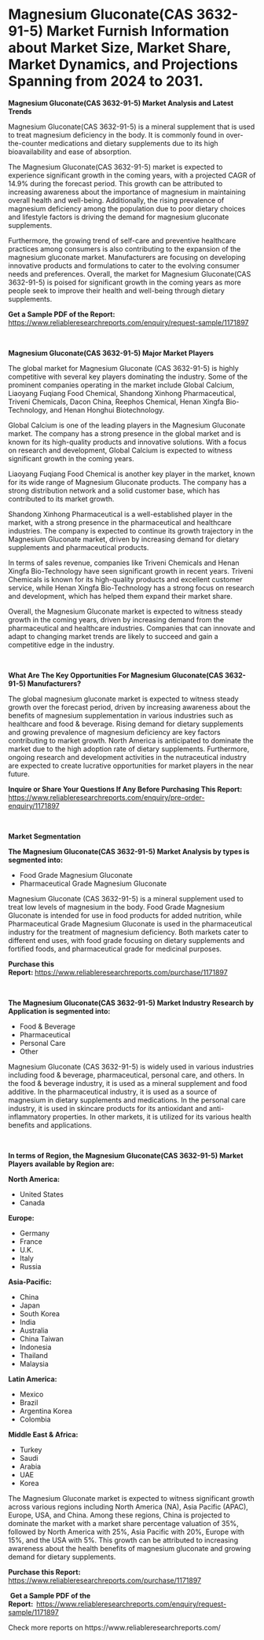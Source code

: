 <p><h1>Magnesium Gluconate(CAS 3632-91-5) Market Furnish Information about Market Size, Market Share, Market Dynamics, and Projections Spanning from 2024 to 2031.</h1></p><p><strong>Magnesium Gluconate(CAS 3632-91-5) Market Analysis and Latest Trends</strong></p>
<p><p>Magnesium Gluconate(CAS 3632-91-5) is a mineral supplement that is used to treat magnesium deficiency in the body. It is commonly found in over-the-counter medications and dietary supplements due to its high bioavailability and ease of absorption.</p><p>The Magnesium Gluconate(CAS 3632-91-5) market is expected to experience significant growth in the coming years, with a projected CAGR of 14.9% during the forecast period. This growth can be attributed to increasing awareness about the importance of magnesium in maintaining overall health and well-being. Additionally, the rising prevalence of magnesium deficiency among the population due to poor dietary choices and lifestyle factors is driving the demand for magnesium gluconate supplements.</p><p>Furthermore, the growing trend of self-care and preventive healthcare practices among consumers is also contributing to the expansion of the magnesium gluconate market. Manufacturers are focusing on developing innovative products and formulations to cater to the evolving consumer needs and preferences. Overall, the market for Magnesium Gluconate(CAS 3632-91-5) is poised for significant growth in the coming years as more people seek to improve their health and well-being through dietary supplements.</p></p>
<p><strong>Get a Sample PDF of the Report:&nbsp;</strong> <a href="https://www.reliableresearchreports.com/enquiry/request-sample/1171897">https://www.reliableresearchreports.com/enquiry/request-sample/1171897</a></p>
<p>&nbsp;</p>
<p><strong>Magnesium Gluconate(CAS 3632-91-5) Major Market Players</strong></p>
<p><p>The global market for Magnesium Gluconate (CAS 3632-91-5) is highly competitive with several key players dominating the industry. Some of the prominent companies operating in the market include Global Calcium, Liaoyang Fuqiang Food Chemical, Shandong Xinhong Pharmaceutical, Triveni Chemicals, Dacon China, Reephos Chemical, Henan Xingfa Bio-Technology, and Henan Honghui Biotechnology.</p><p>Global Calcium is one of the leading players in the Magnesium Gluconate market. The company has a strong presence in the global market and is known for its high-quality products and innovative solutions. With a focus on research and development, Global Calcium is expected to witness significant growth in the coming years.</p><p>Liaoyang Fuqiang Food Chemical is another key player in the market, known for its wide range of Magnesium Gluconate products. The company has a strong distribution network and a solid customer base, which has contributed to its market growth.</p><p>Shandong Xinhong Pharmaceutical is a well-established player in the market, with a strong presence in the pharmaceutical and healthcare industries. The company is expected to continue its growth trajectory in the Magnesium Gluconate market, driven by increasing demand for dietary supplements and pharmaceutical products.</p><p>In terms of sales revenue, companies like Triveni Chemicals and Henan Xingfa Bio-Technology have seen significant growth in recent years. Triveni Chemicals is known for its high-quality products and excellent customer service, while Henan Xingfa Bio-Technology has a strong focus on research and development, which has helped them expand their market share.</p><p>Overall, the Magnesium Gluconate market is expected to witness steady growth in the coming years, driven by increasing demand from the pharmaceutical and healthcare industries. Companies that can innovate and adapt to changing market trends are likely to succeed and gain a competitive edge in the industry.</p></p>
<p>&nbsp;</p>
<p><strong>What Are The Key Opportunities For Magnesium Gluconate(CAS 3632-91-5) Manufacturers?</strong></p>
<p><p>The global magnesium gluconate market is expected to witness steady growth over the forecast period, driven by increasing awareness about the benefits of magnesium supplementation in various industries such as healthcare and food & beverage. Rising demand for dietary supplements and growing prevalence of magnesium deficiency are key factors contributing to market growth. North America is anticipated to dominate the market due to the high adoption rate of dietary supplements. Furthermore, ongoing research and development activities in the nutraceutical industry are expected to create lucrative opportunities for market players in the near future.</p></p>
<p><strong>Inquire or Share Your Questions If Any Before Purchasing This Report:</strong> <a href="https://www.reliableresearchreports.com/enquiry/pre-order-enquiry/1171897">https://www.reliableresearchreports.com/enquiry/pre-order-enquiry/1171897</a></p>
<p>&nbsp;</p>
<p><strong>Market Segmentation</strong></p>
<p><strong>The Magnesium Gluconate(CAS 3632-91-5) Market Analysis by types is segmented into:</strong></p>
<p><ul><li>Food Grade Magnesium Gluconate</li><li>Pharmaceutical Grade Magnesium Gluconate</li></ul></p>
<p><p>Magnesium Gluconate (CAS 3632-91-5) is a mineral supplement used to treat low levels of magnesium in the body. Food Grade Magnesium Gluconate is intended for use in food products for added nutrition, while Pharmaceutical Grade Magnesium Gluconate is used in the pharmaceutical industry for the treatment of magnesium deficiency. Both markets cater to different end uses, with food grade focusing on dietary supplements and fortified foods, and pharmaceutical grade for medicinal purposes.</p></p>
<p><strong>Purchase this Report:&nbsp;</strong><a href="https://www.reliableresearchreports.com/purchase/1171897">https://www.reliableresearchreports.com/purchase/1171897</a></p>
<p>&nbsp;</p>
<p><strong>The Magnesium Gluconate(CAS 3632-91-5) Market Industry Research by Application is segmented into:</strong></p>
<p><ul><li>Food & Beverage</li><li>Pharmaceutical</li><li>Personal Care</li><li>Other</li></ul></p>
<p><p>Magnesium Gluconate (CAS 3632-91-5) is widely used in various industries including food & beverage, pharmaceutical, personal care, and others. In the food & beverage industry, it is used as a mineral supplement and food additive. In the pharmaceutical industry, it is used as a source of magnesium in dietary supplements and medications. In the personal care industry, it is used in skincare products for its antioxidant and anti-inflammatory properties. In other markets, it is utilized for its various health benefits and applications.</p></p>
<p>&nbsp;</p>
<p><strong>In terms of Region, the Magnesium Gluconate(CAS 3632-91-5) Market Players available by Region are:</strong></p>
<p>
    <p> <strong> North America: </strong>
        <ul>
            <li>United States</li>
            <li>Canada</li>
        </ul>
        </p> 
    <p> <strong> Europe: </strong>
        <ul>
            <li>Germany</li>
            <li>France</li>
            <li>U.K.</li>
            <li>Italy</li>
            <li>Russia</li>
        </ul>
        </p> 
    <p> <strong> Asia-Pacific: </strong>
        <ul>
            <li>China</li>
            <li>Japan</li>
            <li>South Korea</li>
            <li>India</li>
            <li>Australia</li>
            <li>China Taiwan</li>
            <li>Indonesia</li>
            <li>Thailand</li>
            <li>Malaysia</li>
        </ul>
        </p> 
    <p> <strong> Latin America: </strong>
        <ul>
            <li>Mexico</li>
            <li>Brazil</li>
            <li>Argentina Korea</li>
            <li>Colombia</li>
        </ul>
        </p> 
    <p> <strong> Middle East & Africa: </strong>
        <ul>
            <li>Turkey</li>
            <li>Saudi</li>
            <li>Arabia</li>
            <li>UAE</li>
            <li>Korea</li>
        </ul>
    </p>
    </p>
<p><p>The Magnesium Gluconate market is expected to witness significant growth across various regions including North America (NA), Asia Pacific (APAC), Europe, USA, and China. Among these regions, China is projected to dominate the market with a market share percentage valuation of 35%, followed by North America with 25%, Asia Pacific with 20%, Europe with 15%, and the USA with 5%. This growth can be attributed to increasing awareness about the health benefits of magnesium gluconate and growing demand for dietary supplements.</p></p>
<p><strong>Purchase this Report: </strong><a href="https://www.reliableresearchreports.com/purchase/1171897">https://www.reliableresearchreports.com/purchase/1171897</a></p>
<p>&nbsp;<strong>Get a Sample PDF of the Report:&nbsp;&nbsp;</strong><a href="https://www.reliableresearchreports.com/enquiry/request-sample/1171897">https://www.reliableresearchreports.com/enquiry/request-sample/1171897</a></p>
<p><strong></strong></p>
<p>Check more reports on https://www.reliableresearchreports.com/</p>